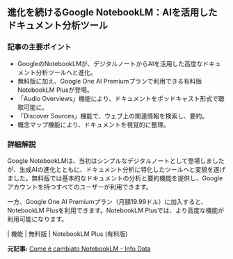 ## 進化を続けるGoogle NotebookLM：AIを活用したドキュメント分析ツール

### 記事の主要ポイント

* GoogleのNotebookLMが、デジタルノートからAIを活用した高度なドキュメント分析ツールへと進化。
* 無料版に加え、Google One AI Premiumプランで利用できる有料版NotebookLM Plusが登場。
* 「Audio Overviews」機能により、ドキュメントをポッドキャスト形式で聴取可能に。
* 「Discover Sources」機能で、ウェブ上の関連情報を検索し、要約。
* 概念マップ機能により、ドキュメントを視覚的に整理。

### 詳細解説

Google NotebookLMは、当初はシンプルなデジタルノートとして登場しましたが、生成AIの進化とともに、ドキュメント分析に特化したツールへと変貌を遂げました。無料版では基本的なドキュメントの分析と要約機能を提供し、Googleアカウントを持つすべてのユーザーが利用できます。

一方、Google One AI Premiumプラン（月額19.99ドル）に加入すると、NotebookLM Plusを利用できます。NotebookLM Plusでは、より高度な機能が利用可能になります。

| 機能 | 無料版 | NotebookLM Plus (有料版) 

**元記事:** [Come è cambiato NotebookLM - Info Data](https://www.infodata.ilsole24ore.com/2025/05/04/come-e-cambiato-notebooklm/)